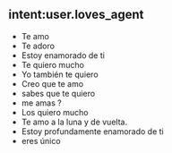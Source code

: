 ## intent:user.loves_agent
- Te amo
- Te adoro
- Estoy enamorado de ti
- Te quiero mucho
- Yo también te quiero
- Creo que te amo
- sabes que te quiero
- me amas ?
- Los quiero mucho
- Te amo a la luna y de vuelta.
- Estoy profundamente enamorado de ti
- eres único
